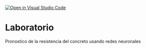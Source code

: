 [![Open in Visual Studio Code](https://classroom.github.com/assets/open-in-vscode-718a45dd9cf7e7f842a935f5ebbe5719a5e09af4491e668f4dbf3b35d5cca122.svg)](https://classroom.github.com/online_ide?assignment_repo_id=12960303&assignment_repo_type=AssignmentRepo)
# Laboratorio
Pronostico de la resistencia del concreto usando redes neuronales
